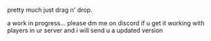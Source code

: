 pretty much just drag n' drop. 

a work in progress... please dm me on discord if u get it working with players in ur server and i will send u a updated version 
